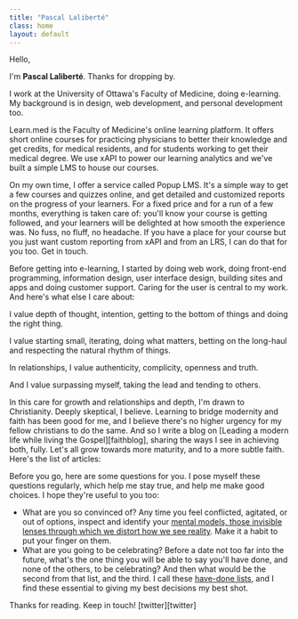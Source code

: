 ```yaml
---
title: "Pascal Laliberté"
class: home
layout: default
---
```


Hello,

I'm **Pascal Laliberté**. Thanks for dropping by.

I work at the University of Ottawa's Faculty of Medicine, doing e-learning. My background is in design, web development, and personal development too.

Learn.med is the Faculty of Medicine's online learning platform. It offers short online courses for practicing physicians to better their knowledge and get credits, for medical residents, and for students working to get their medical degree. We use xAPI to power our learning analytics and we've built a simple LMS to house our courses.

On my own time, I offer a service called Popup LMS. It's a simple way to get a few courses and quizzes online, and get detailed and customized reports on the progress of your learners. For a fixed price and for a run of a few months, everything is taken care of: you'll know your course is getting followed, and your learners will be delighted at how smooth the experience was. No fuss, no fluff, no headache. If you have a place for your course but you just want custom reporting from xAPI and from an LRS, I can do that for you too. Get in touch.

Before getting into e-learning, I started by doing web work, doing front-end programming, information design, user interface design, building sites and apps and doing customer support. Caring for the user is central to my work. And here's what else I care about:

I value depth of thought, intention, getting to the bottom of things and doing the right thing.

I value starting small, iterating, doing what matters, betting on the long-haul and respecting the natural rhythm of things.

In relationships, I value authenticity, complicity, openness and truth.

And I value surpassing myself, taking the lead and tending to others.

In this care for growth and relationships and depth, I'm drawn to Christianity. Deeply skeptical, I believe. Learning to bridge modernity and faith has been good for me, and I believe there's no higher urgency for my fellow christians to do the same. And so I write a blog on [Leading a modern life while living the Gospel][faithblog], sharing the ways I see in achieving both, fully. Let's all grow towards more maturity, and to a more subtle faith. Here's the list of articles:

Before you go, here are some questions for you. I pose myself these questions regularly, which help me stay true, and help me make good choices. I hope they're useful to you too:

* What are you so convinced of? Any time you feel conflicted, agitated, or out of options, inspect and identify your [mental models, those invisible lenses through which we distort how we see reality][mentalmodels]. Make it a habit to put your finger on them.
* What are you going to be celebrating? Before a date not too far into the future, what's the one thing you will be able to say you'll have done, and none of the others, to be celebrating? And then what would be the second from that list, and the third. I call these [have-done lists][havedonelists], and I find these essential to giving my best decisions my best shot.

[mentalmodels]: http://by.pascallaliberte.me/
[havedonelists]: http://by.pascallaliberte.me/

Thanks for reading. Keep in touch!
[twitter][twitter]
